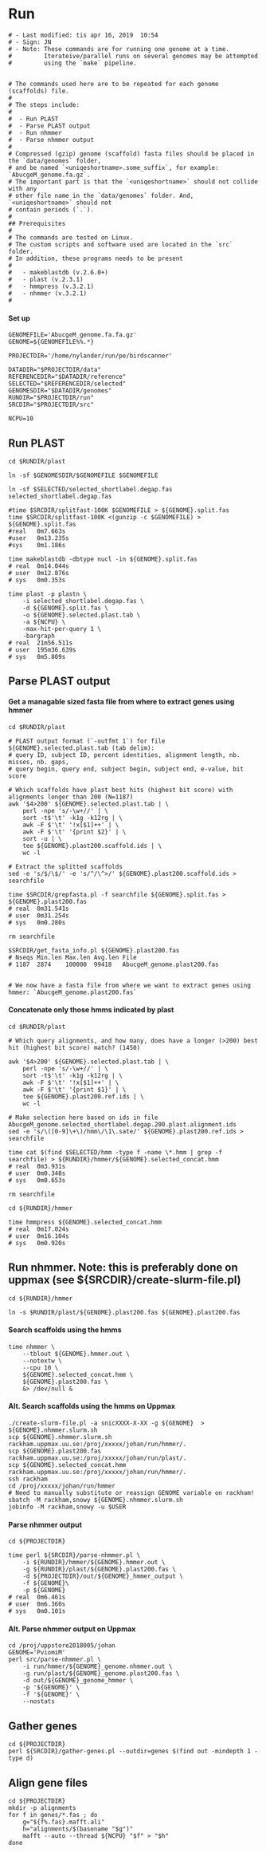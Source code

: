 # Run

    # - Last modified: tis apr 16, 2019  10:54
    # - Sign: JN
    # - Note: These commands are for running one genome at a time.
    #         Iterateive/parallel runs on several genomes may be attempted
    #         using the `make` pipeline.


    # The commands used here are to be repeated for each genome (scaffolds) file.
    #
    # The steps include:
    #
    #  - Run PLAST 
    #  - Parse PLAST output
    #  - Run nhmmer
    #  - Parse nhmmer output
    # 
    # Compressed (gzip) genome (scaffold) fasta files should be placed in the `data/genomes` folder,
    # and be named `<uniqeshortname>.some_suffix`, for example: `AbucgeM_genome.fa.gz`.
    # The important part is that the `<uniqeshortname>` should not collide with any
    # other file name in the `data/genomes` folder. And, `<uniqeshortname>` should not
    # contain periods (`.`).
    #
    ## Prerequisites
    #
    # The commands are tested on Linux.
    # The custom scripts and software used are located in the `src` folder.
    # In addition, these programs needs to be present
    #
    #   - makeblastdb (v.2.6.0+)
    #   - plast (v.2.3.1)
    #   - hmmpress (v.3.2.1)
    #   - nhmmer (v.3.2.1)
    #

#### Set up

    GENOMEFILE='AbucgeM_genome.fa.fa.gz'
    GENOME=${GENOMEFILE%%.*}

    PROJECTDIR='/home/nylander/run/pe/birdscanner'

    DATADIR="$PROJECTDIR/data"
    REFERENCEDIR="$DATADIR/reference"
    SELECTED="$REFERENCEDIR/selected"
    GENOMESDIR="$DATADIR/genomes"
    RUNDIR="$PROJECTDIR/run"
    SRCDIR="$PROJECTDIR/src"

    NCPU=10

## Run PLAST

    cd $RUNDIR/plast

    ln -sf $GENOMESDIR/$GENOMEFILE $GENOMEFILE

    ln -sf $SELECTED/selected_shortlabel.degap.fas selected_shortlabel.degap.fas

    #time $SRCDIR/splitfast-100K $GENOMEFILE > ${GENOME}.split.fas
    time $SRCDIR/splitfast-100K <(gunzip -c $GENOMEFILE) > ${GENOME}.split.fas
    #real	0m7.663s
    #user	0m13.235s
    #sys	0m1.186s

    time makeblastdb -dbtype nucl -in ${GENOME}.split.fas
    # real	0m14.044s
    # user	0m12.876s
    # sys	0m0.353s

    time plast -p plastn \
        -i selected_shortlabel.degap.fas \
        -d ${GENOME}.split.fas \
        -o ${GENOME}.selected.plast.tab \
        -a ${NCPU} \
        -max-hit-per-query 1 \
        -bargraph
    # real	21m56.511s
    # user	195m36.639s
    # sys	0m5.809s


## Parse PLAST output

#### Get a managable sized fasta file from where to extract genes using hmmer

    cd $RUNDIR/plast

    # PLAST output format (`-outfmt 1`) for file ${GENOME}.selected.plast.tab (tab delim):
    # query ID, subject ID, percent identities, alignment length, nb. misses, nb. gaps,
    # query begin, query end, subject begin, subject end, e-value, bit score
    
    # Which scaffolds have plast best hits (highest bit score) with alignments longer than 200 (N=1187)
    awk '$4>200' ${GENOME}.selected.plast.tab | \
        perl -npe 's/-\w+//' | \
        sort -t$'\t' -k1g -k12rg | \
        awk -F $'\t' '!x[$1]++' | \
        awk -F $'\t' '{print $2}' | \
        sort -u | \
        tee ${GENOME}.plast200.scaffold.ids | \
        wc -l

    # Extract the splitted scaffolds
    sed -e 's/$/\$/' -e 's/^/\^>/' ${GENOME}.plast200.scaffold.ids > searchfile

    time $SRCDIR/grepfasta.pl -f searchfile ${GENOME}.split.fas > ${GENOME}.plast200.fas
    # real	0m31.541s
    # user	0m31.254s
    # sys	0m0.280s

    rm searchfile

    $SRCDIR/get_fasta_info.pl ${GENOME}.plast200.fas
    # Nseqs	Min.len	Max.len	Avg.len	File
    # 1187	2874	100000	99418	AbucgeM_genome.plast200.fas


    # We now have a fasta file from where we want to extract genes using hmmer: `AbucgeM_genome.plast200.fas`


#### Concatenate only those hmms indicated by plast

    cd $RUNDIR/plast

    # Which query alignments, and how many, does have a longer (>200) best hit (highest bit score) match? (1450)

    awk '$4>200' ${GENOME}.selected.plast.tab | \
        perl -npe 's/-\w+//' | \
        sort -t$'\t' -k1g -k12rg | \
        awk -F $'\t' '!x[$1]++' | \
        awk -F $'\t' '{print $1}' | \
        tee ${GENOME}.plast200.ref.ids | \
        wc -l

    # Make selection here based on ids in file AbucgeM_genome.selected_shortlabel.degap.200.plast.alignment.ids
    sed -e 's/\([0-9]\+\)/hmm\/\1\.sate/' ${GENOME}.plast200.ref.ids > searchfile

    time cat $(find $SELECTED/hmm -type f -name \*.hmm | grep -f searchfile) > ${RUNDIR}/hmmer/${GENOME}.selected_concat.hmm
    # real	0m3.931s
    # user	0m0.348s
    # sys	0m0.653s

    rm searchfile

    cd ${RUNDIR}/hmmer

    time hmmpress ${GENOME}.selected_concat.hmm
    # real	0m17.024s
    # user	0m16.104s
    # sys	0m0.920s


## Run nhmmer. Note: this is preferably done on uppmax (see ${SRCDIR}/create-slurm-file.pl)

    cd ${RUNDIR}/hmmer

    ln -s $RUNDIR/plast/${GENOME}.plast200.fas ${GENOME}.plast200.fas
    
#### Search scaffolds using the hmms

    time nhmmer \
        --tblout ${GENOME}.hmmer.out \
        --notextw \
        --cpu 10 \
        ${GENOME}.selected_concat.hmm \
        ${GENOME}.plast200.fas \
        &> /dev/null &

#### Alt. Search scaffolds using the hmms on Uppmax

    ./create-slurm-file.pl -a snicXXXX-X-XX -g ${GENOME}  > ${GENOME}.nhmmer.slurm.sh
    scp ${GENOME}.nhmmer.slurm.sh rackham.uppmax.uu.se:/proj/xxxxx/johan/run/hmmer/.
    scp ${GENOME}.plast200.fas rackham.uppmax.uu.se:/proj/xxxxx/johan/run/plast/.
    scp ${GENOME}.selected_concat.hmm rackham.uppmax.uu.se:/proj/xxxxx/johan/run/hmmer/.
    ssh rackham
    cd /proj/xxxxx/johan/run/hmmer
    # Need to manually substitute or reassign GENOME variable on rackham!
    sbatch -M rackham,snowy ${GENOME}.nhmmer.slurm.sh
    jobinfo -M rackham,snowy -u $USER
   

#### Parse nhmmer output

    cd ${PROJECTDIR}

    time perl ${SRCDIR}/parse-nhmmer.pl \
        -i ${RUNDIR}/hmmer/${GENOME}.hmmer.out \
        -g ${RUNDIR}/plast/${GENOME}.plast200.fas \
        -d ${PROJECTDIR}/out/${GENOME}_hmmer_output \
        -f ${GENOME}\
        -p ${GENOME}
    # real	0m6.461s
    # user	0m6.360s
    # sys	0m0.101s

#### Alt. Parse nhmmer output on Uppmax

	cd /proj/uppstore2018005/johan
	GENOME='PviomiM'
	perl src/parse-nhmmer.pl \
		-i run/hmmer/${GENOME}_genome.nhmmer.out \
		-g run/plast/${GENOME}_genome.plast200.fas \
		-d out/${GENOME}_genome_hmmer \
		-p '${GENOME}' \
		-f '${GENOME}' \
		--nostats

## Gather genes

    cd ${PROJECTDIR}
    perl ${SRCDIR}/gather-genes.pl --outdir=genes $(find out -mindepth 1 -type d)




## Align gene files

    cd ${PROJECTDIR}
    mkdir -p alignments
    for f in genes/*.fas ; do
        g="${f%.fas}.mafft.ali"
        h="alignments/$(basename "$g")"
        mafft --auto --thread ${NCPU} "$f" > "$h"
    done


